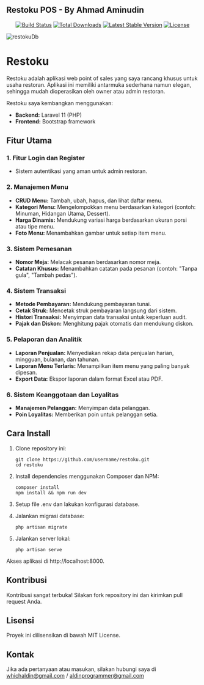 <h2>Restoku POS - By Ahmad Aminudin</h2>

<p align="center">
<a href="https://github.com/laravel/framework/actions"><img src="https://github.com/laravel/framework/workflows/tests/badge.svg" alt="Build Status"></a>
<a href="https://packagist.org/packages/laravel/framework"><img src="https://img.shields.io/packagist/dt/laravel/framework" alt="Total Downloads"></a>
<a href="https://packagist.org/packages/laravel/framework"><img src="https://img.shields.io/packagist/v/laravel/framework" alt="Latest Stable Version"></a>
<a href="https://packagist.org/packages/laravel/framework"><img src="https://img.shields.io/packagist/l/laravel/framework" alt="License"></a>
</p>

![restokuDb](https://github.com/user-attachments/assets/ec87add6-36d4-459a-8748-38e0c018b279)


# Restoku

Restoku adalah aplikasi web point of sales yang saya rancang khusus untuk usaha restoran. Aplikasi ini memiliki antarmuka sederhana namun elegan, sehingga mudah dioperasikan oleh owner atau admin restoran. 

Restoku saya kembangkan menggunakan:
- **Backend:** Laravel 11 (PHP)
- **Frontend:** Bootstrap framework

## Fitur Utama

### 1. Fitur Login dan Register
- Sistem autentikasi yang aman untuk admin restoran.

### 2. Manajemen Menu
- **CRUD Menu:** Tambah, ubah, hapus, dan lihat daftar menu.
- **Kategori Menu:** Mengelompokkan menu berdasarkan kategori (contoh: Minuman, Hidangan Utama, Dessert).
- **Harga Dinamis:** Mendukung variasi harga berdasarkan ukuran porsi atau tipe menu.
- **Foto Menu:** Menambahkan gambar untuk setiap item menu.

### 3. Sistem Pemesanan
- **Nomor Meja:** Melacak pesanan berdasarkan nomor meja.
- **Catatan Khusus:** Menambahkan catatan pada pesanan (contoh: "Tanpa gula", "Tambah pedas").

### 4. Sistem Transaksi
- **Metode Pembayaran:** Mendukung pembayaran tunai.
- **Cetak Struk:** Mencetak struk pembayaran langsung dari sistem.
- **Histori Transaksi:** Menyimpan data transaksi untuk keperluan audit.
- **Pajak dan Diskon:** Menghitung pajak otomatis dan mendukung diskon.

### 5. Pelaporan dan Analitik
- **Laporan Penjualan:** Menyediakan rekap data penjualan harian, mingguan, bulanan, dan tahunan.
- **Laporan Menu Terlaris:** Menampilkan item menu yang paling banyak dipesan.
- **Export Data:** Ekspor laporan dalam format Excel atau PDF.

### 6. Sistem Keanggotaan dan Loyalitas
- **Manajemen Pelanggan:** Menyimpan data pelanggan.
- **Poin Loyalitas:** Memberikan poin untuk pelanggan setia.

## Cara Install
1. Clone repository ini:
   ```
   git clone https://github.com/username/restoku.git
   cd restoku
   ```
2. Install dependencies menggunakan Composer dan NPM:
    ```
    composer install
    npm install && npm run dev
    ```
3. Setup file .env dan lakukan konfigurasi database.

4. Jalankan migrasi database:
    ```
    php artisan migrate
    ```

5. Jalankan server lokal:

    ```
    php artisan serve
    ```

Akses aplikasi di http://localhost:8000.

## Kontribusi
Kontribusi sangat terbuka! Silakan fork repository ini dan kirimkan pull request Anda.

## Lisensi
Proyek ini dilisensikan di bawah MIT License.

## Kontak
Jika ada pertanyaan atau masukan, silakan hubungi saya di whichaldin@gmail.com / aldinprogrammer@gmail.com

